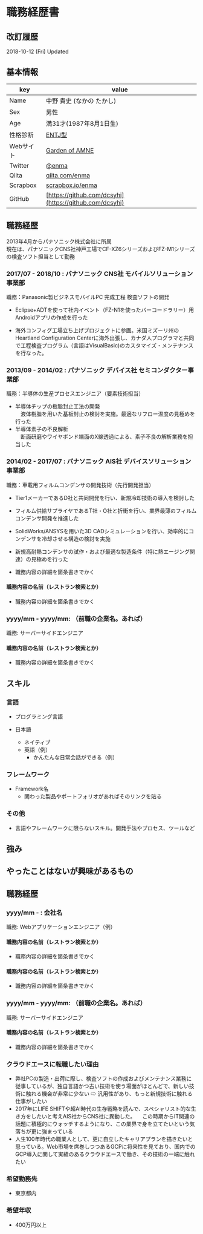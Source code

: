# 職務経歴書 

## 改訂履歴
2018-10-12 (Fri) Updated

## 基本情報

|key|value|
|---|-----|
|Name|中野 貴史 (なかの たかし)|
|Sex|男性|
|Age|満31才(1987年8月1日生)|
|性格診断|[ENTJ型](https://www.16personalities.com/ja/entj型の性格)|
|Webサイト|[Garden of AMNE](http://amne.info)|
|Twitter|[@enma](https://twitter.com/enma)|
|Qiita|[qiita.com/enma](http://qiita.com/enma)|
|Scrapbox|[scrapbox.io/enma](http://scrapbox.io/enma)|
|GitHub|[https://github.com/dcsyhi](https://github.com/dcsyhi)|

## 職務経歴

2013年4月からパナソニック株式会社に所属  
現在は、パナソニックCNS社神戸工場でCF-XZ6シリーズおよびFZ-M1シリーズの検査ソフト担当として勤務

### 2017/07 - 2018/10 : パナソニック CNS社 モバイルソリューション事業部

職務：Panasonic製ビジネスモバイルPC 完成工程 検査ソフトの開発
- Eclipse+ADTを使って社内イベント（FZ-N1を使ったバーコードラリー）用Androidアプリの作成を行った

- 海外コンフィグ工場立ち上げプロジェクトに参画。米国ミズーリ州のHeartland Configuration Centerに海外出張し、カナダ人プログラマと共同で工程検査プログラム（言語はVisualBasic)のカスタマイズ・メンテナンスを行なった。

### 2013/09 - 2014/02 : パナソニック デバイス社 セミコンダクター事業部

職務：半導体の生産プロセスエンジニア（要素技術担当）

- 半導体チップの樹脂封止工法の開発  
　液体樹脂を用いた基板封止の検討を実施。最適なリフロー温度の見極めを行った  
- 半導体素子の不良解析  
　断面研磨やワイヤボンド端面のX線透過による、素子不良の解析業務を担当した

### 2014/02 - 2017/07 : パナソニック AIS社 デバイスソリューション事業部

職務：車載用フィルムコンデンサの開発技術（先行開発担当）

- Tier1メーカーであるD社と共同開発を行い、新規冷却技術の導入を検討した
- フィルム供給サプライヤであるT社・O社と折衝を行い、業界最薄のフィルムコンデンサ開発を推進した
- SolidWorks/ANSYSを用いた3D CADシミュレーションを行い、効率的にコンデンサを冷却させる構造の検討を実施
- 新規高耐熱コンデンサの試作・および最適な製造条件（特に熱エージング関連）の見極めを行った


- 職務内容の詳細を箇条書きでかく

#### 職務内容の名前（レストラン検索とか）

- 職務内容の詳細を箇条書きでかく

### yyyy/mm - yyyy/mm: （前職の企業名。あれば）

職務: サーバーサイドエンジニア

#### 職務内容の名前（レストラン検索とか）

- 職務内容の詳細を箇条書きでかく

## スキル

### 言語

- プログラミング言語

- 日本語
  - ネイティブ
  - 英語（例）
    - かんたんな日常会話ができる（例）

### フレームワーク

- Framework名
  - 関わった製品やポートフォリオがあればそのリンクを貼る

### その他

- 言語やフレームワークに限らないスキル。開発手法やプロセス、ツールなど

## 強み

## やったことはないが興味があるもの


## 職務経歴

### yyyy/mm - : 会社名

職務: Webアプリケーションエンジニア（例）

#### 職務内容の名前（レストラン検索とか）

- 職務内容の詳細を箇条書きでかく

#### 職務内容の名前（レストラン検索とか）

- 職務内容の詳細を箇条書きでかく

### yyyy/mm - yyyy/mm: （前職の企業名。あれば）

職務: サーバーサイドエンジニア

#### 職務内容の名前（レストラン検索とか）

- 職務内容の詳細を箇条書きでかく

### クラウドエースに転職したい理由
- 弊社PCの製造・出荷に際し、検査ソフトの作成およびメンテナンス業務に従事しているが、独自言語かつ古い技術を使う場面がほとんどで、新しい技術に触れる機会が非常に少ない ⇨  汎用性があり、もっと新規技術に触れる仕事がしたい
- 2017年にLIFE SHIFTや超AI時代の生存戦略を読んで、スペシャリスト的な生き方をしたいと考えAIS社からCNS社に異動した。
　この時期からIT関連の話題に積極的にウォッチするようになり、この業界で身を立てたいという気落ちが更に強まっている
- 人生100年時代の職業人として、更に自立したキャリアプランを描きたいと思っている。Web市場を席巻しつつあるGCPに将来性を見ており、国内でのGCP導入に関して実績のあるクラウドエースで働き、その技術の一端に触れたい

### 希望勤務先

- 東京都内

### 希望年収

- 400万円以上


